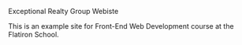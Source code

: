 Exceptional Realty Group Webiste

This is an example site for Front-End Web Development course at the Flatiron School.